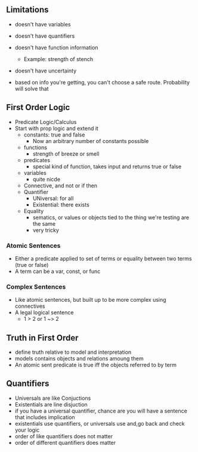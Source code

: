## Limitations
* doesn't have variables
* doesn't have quantifiers
* doesn't have function information
    * Example: strength of stench
* doesn't have uncertainty

* based on info you're getting, you can't choose a safe route. Probability will solve that
## First Order Logic
* Predicate Logic/Calculus
* Start with prop logic and extend it
    * constants: true and false
        * Now an arbitrary number of constants possible
    * functions
        * strength of breeze or smell
    * predicates
        * special kind of function, takes input and returns true or false
    * variables
        * quite nicde
    * Connective, and not or if then
    * Quantifier
        * UNiversal: for all
        * Existential: there exists
    * Equality
        * sematics, or values or objects tied to the thing we're testing are the same
        * very tricky
### Atomic Sentences
* Either a predicate applied to set of terms or equality between two terms (true or false)
* A term can be a var, const, or func

### Complex Sentences
* Like atomic sentences, but built up to be more complex using connectives
* A legal logical sentence
    * 1 > 2 or 1 ~> 2
## Truth in First Order
* define truth relative to model and interpretation
* models contains objects and relations amoung them
* An atomic sent predicate is true iff the objects referred to by term
## Quantifiers
* Universals are like Conjuctions
* Existentials are line disjuction
* if you have a universal quantifier, chance are you will have a sentence that includes implication
* existentials use quantifiers, or universals use and,go back and check your logic
* order of like quantifiers does not matter
* order of different quantifiers does matter


